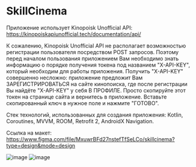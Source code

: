 # SkillCinema
Приложение использует Kinopoisk Unofficial API: https://kinopoiskapiunofficial.tech/documentation/api/

К сожалению, Kinopoisk Unofficial API не располагает возможностью регистрации пользователя посредством POST запросов. Поэтому перед началом пользования приложением Вам необходимо знать информацию о порядке получения токена под названием "X-API-KEY", который необходим для работы приложения.
Получить "X-API-KEY" совершенно несложно: приложение предложит Вам ЗАРЕГИСТРИРОВАТЬСЯ на сайте кинопоиска, где после регистрации Вы найдёте "X-API-KEY" у себя В ПРОФИЛЕ. Просто скопируйте этот токен на странице сайта и вернитесь в приложение. Вставьте скопированный ключ в нужное поле и нажмите "ГОТОВО". 

Стек технологий, использованных для создания приложения: Kotlin, Coroutines, MVVM, ROOM, Retrofit 2, AndroidX Navigation. 

Ссылка на макет: https://www.figma.com/file/MxuwrBFd27nstefTfSeLCo/skillcinema?type=design&mode=design

![image](https://github.com/BezumnyiMarks/SkillCinema/assets/93310097/280e7517-61aa-4078-a5c0-615a012c13a5)
![image](https://github.com/BezumnyiMarks/SkillCinema/assets/93310097/a67c5988-28c5-4064-b3de-193857776c3e)


